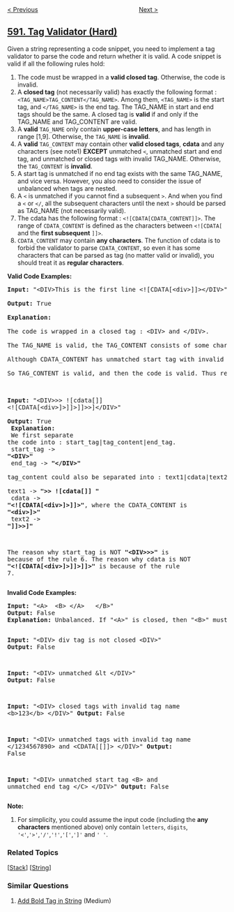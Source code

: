 <!--|This file generated by command(leetcode description); DO NOT EDIT.    |-->
<!--+----------------------------------------------------------------------+-->
<!--|@author    openset <openset.wang@gmail.com>                           |-->
<!--|@link      https://github.com/openset                                 |-->
<!--|@home      https://github.com/openset/leetcode                        |-->
<!--+----------------------------------------------------------------------+-->

[< Previous](../n-ary-tree-postorder-traversal "N-ary Tree Postorder Traversal")
　　　　　　　　　　　　　　　　
[Next >](../fraction-addition-and-subtraction "Fraction Addition and Subtraction")

## [591. Tag Validator (Hard)](https://leetcode.com/problems/tag-validator "标签验证器")

<p>Given a string representing a code snippet, you need to implement a tag validator to parse the code and return whether it is valid. A code snippet is valid if all the following rules hold:<p>
<ol>
<li>The code must be wrapped in a <b>valid closed tag</b>. Otherwise, the code is invalid.</li>
<li>A <b>closed tag</b> (not necessarily valid) has exactly the following format : <code>&lt;TAG_NAME&gt;TAG_CONTENT&lt;/TAG_NAME&gt;</code>. Among them, <code>&lt;TAG_NAME&gt;</code> is the start tag, and <code>&lt;/TAG_NAME&gt;</code> is the end tag. The TAG_NAME in start and end tags should be the same. A closed tag is <b>valid</b> if and only if the TAG_NAME and TAG_CONTENT are valid.</li>
<li>A <b>valid</b> <code>TAG_NAME</code> only contain <b>upper-case letters</b>, and has length in range [1,9]. Otherwise, the <code>TAG_NAME</code> is <b>invalid</b>.</li>
<li>A <b>valid</b> <code>TAG_CONTENT</code> may contain other <b>valid closed tags</b>, <b>cdata</b> and any characters (see note1) <b>EXCEPT</b> unmatched <code>&lt;</code>, unmatched start and end tag, and unmatched or closed tags with invalid TAG_NAME. Otherwise, the <code>TAG_CONTENT</code> is <b>invalid</b>.</li>
<li>A start tag is unmatched if no end tag exists with the same TAG_NAME, and vice versa. However, you also need to consider the issue of unbalanced when tags are nested.</li>
<li>A <code>&lt;</code> is unmatched if you cannot find a subsequent <code>></code>. And when you find a <code>&lt;</code> or <code>&lt;/</code>, all the subsequent characters until the next <code>></code> should be parsed as TAG_NAME  (not necessarily valid).</li>
<li>The cdata has the following format : <code>&lt;![CDATA[CDATA_CONTENT]]&gt;</code>. The range of <code>CDATA_CONTENT</code> is defined as the characters between <code>&lt;![CDATA[</code> and the <b>first subsequent</b> <code>]]></code>. </li>
<li><code>CDATA_CONTENT</code> may contain <b>any characters</b>. The function of cdata is to forbid the validator to parse <code>CDATA_CONTENT</code>, so even it has some characters that can be parsed as tag (no matter valid or invalid), you should treat it as <b>regular characters</b>. </li>
</ol>

<p><b>Valid Code Examples:</b><br />
<pre>
<b>Input:</b> "&lt;DIV&gt;This is the first line &lt;![CDATA[&lt;div&gt;]]&gt;&lt;/DIV&gt;"<br />
<b>Output:</b> True<br />
<b>Explanation:</b> <br>
The code is wrapped in a closed tag : &lt;DIV> and &lt;/DIV>. <br>
The TAG_NAME is valid, the TAG_CONTENT consists of some characters and cdata. <br>
Although CDATA_CONTENT has unmatched start tag with invalid TAG_NAME, it should be considered as plain text, not parsed as tag.<br>
So TAG_CONTENT is valid, and then the code is valid. Thus return true.<br />

<b>Input:</b> "&lt;DIV>>>  ![cdata[]] &lt;![CDATA[&lt;div>]>]]>]]>>]&lt;/DIV>"<br />
<b>Output:</b> True<br />
<b>Explanation:</b><br />
We first separate the code into : start_tag|tag_content|end_tag.<br />
start_tag -> <b>"&lt;DIV&gt;"</b><br />
end_tag -> <b>"&lt;/DIV>"</b><br />
tag_content could also be separated into : text1|cdata|text2.<br />
text1 -> <b>">>  ![cdata[]] "</b><br />
cdata -> <b>"&lt;![CDATA[&lt;div>]>]]>"</b>, where the CDATA_CONTENT is <b>"&lt;div>]>"</b><br />
text2 -> <b>"]]>>]"</b><br />

The reason why start_tag is NOT <b>"&lt;DIV>>>"</b> is because of the rule 6.
The reason why cdata is NOT <b>"&lt;![CDATA[&lt;div>]>]]>]]>"</b> is because of the rule 7.
</pre>
</p>

<p><b>Invalid Code Examples:</b><br />
<pre>
<b>Input:</b> "&lt;A>  &lt;B> &lt;/A>   &lt;/B>"
<b>Output:</b> False
<b>Explanation:</b> Unbalanced. If "&lt;A>" is closed, then "&lt;B>" must be unmatched, and vice versa.

<b>Input:</b> "&lt;DIV&gt;  div tag is not closed  &lt;DIV&gt;"
<b>Output:</b> False

<b>Input:</b> "&lt;DIV&gt;  unmatched &lt  &lt;/DIV&gt;"
<b>Output:</b> False

<b>Input:</b> "&lt;DIV&gt; closed tags with invalid tag name  &lt;b>123&lt;/b> &lt;/DIV&gt;"
<b>Output:</b> False

<b>Input:</b> "&lt;DIV&gt; unmatched tags with invalid tag name  &lt;/1234567890> and &lt;CDATA[[]]>  &lt;/DIV&gt;"
<b>Output:</b> False

<b>Input:</b> "&lt;DIV&gt;  unmatched start tag &lt;B>  and unmatched end tag &lt;/C>  &lt;/DIV&gt;"
<b>Output:</b> False
</pre>
</p>

<p><b>Note:</b><br>
<ol>
<li>For simplicity, you could assume the input code (including the <b>any characters</b> mentioned above) only contain <code>letters</code>, <code>digits</code>, <code>'&lt;'</code>,<code>'>'</code>,<code>'/'</code>,<code>'!'</code>,<code>'['</code>,<code>']'</code> and <code>' '</code>.</li>
</ol>
</p>

### Related Topics
  [[Stack](../../tag/stack/README.md)]
  [[String](../../tag/string/README.md)]

### Similar Questions
  1. [Add Bold Tag in String](../add-bold-tag-in-string) (Medium)

